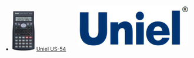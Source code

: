 <img src="../img/uniel" width="300" align=right>

- [<img src="../calculators/Uniel_US-54/render.jpg" height="110">](../calculators/Uniel_US-54/page.md) [Uniel US-54](../calculators/Uniel_US-54/page.md)
